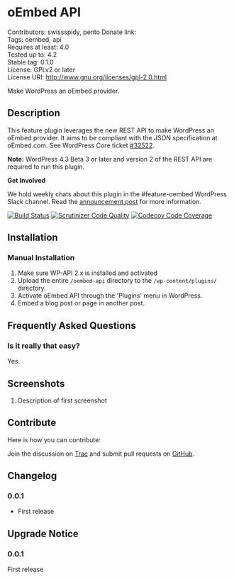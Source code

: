 # oEmbed API #
Contributors:      swissspidy, pento
Donate link:         
Tags:              oembed, api  
Requires at least: 4.0  
Tested up to:      4.2  
Stable tag:        0.1.0  
License:           GPLv2 or later  
License URI:       http://www.gnu.org/licenses/gpl-2.0.html  

Make WordPress an oEmbed provider.

## Description ##

This feature plugin leverages the new REST API to make WordPress an oEmbed provider. It aims to be compliant with the JSON specification at oEmbed.com. See WordPress Core ticket [\#32522](https://core.trac.wordpress.org/ticket/32522).

**Note:** WordPress 4.3 Beta 3 or later and version 2 of the REST API are required to run this plugin.

**Get Involved**

We hold weekly chats about this plugin in the \#feature-oembed WordPress Slack channel. Read the [announcement post](http://make.wordpress.org/core/2015/07/17/oembed-feature-plugin/) for more information.

[![Build Status](https://travis-ci.org/swissspidy/oEmbed-API.svg)](https://travis-ci.org/swissspidy/oEmbed-API)
[![Scrutinizer Code Quality](https://scrutinizer-ci.com/g/swissspidy/oEmbed-API/badges/quality-score.png?b=master)](https://scrutinizer-ci.com/g/swissspidy/oEmbed-API/?branch=master)
[![Codecov Code Coverage](https://codecov.io/github/swissspidy/oEmbed-API/coverage.svg?branch=master)](https://codecov.io/github/swissspidy/oEmbed-API/?branch=master)

## Installation ##

### Manual Installation ###

1. Make sure WP-API 2.x is installed and activated
2. Upload the entire `/oembed-api` directory to the `/wp-content/plugins/` directory.
3. Activate oEmbed API through the 'Plugins' menu in WordPress.
4. Embed a blog post or page in another post.

## Frequently Asked Questions ##

### Is it really that easy? ###

Yes.

## Screenshots ##

1. Description of first screenshot

## Contribute ##

Here is how you can contribute:

Join the discussion on [Trac](https://core.trac.wordpress.org/ticket/32522) and submit pull requests on [GitHub](https://github.com/swissspidy/oEmbed-API).

## Changelog ##

### 0.0.1 ###
* First release

## Upgrade Notice ##

### 0.0.1 ###
First release
